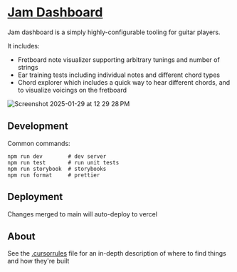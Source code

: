 # [Jam Dashboard](https://www.jamdashboard.com)

Jam dashboard is a simply highly-configurable tooling for guitar players.

It includes:
- Fretboard note visualizer supporting arbitrary tunings and number of strings
- Ear training tests including individual notes and different chord types
- Chord explorer which includes a quick way to hear different chords, and to visualize voicings on the fretboard

![Screenshot 2025-01-29 at 12 29 28 PM](https://github.com/user-attachments/assets/6f94ec65-8921-437a-a072-cce6a1e3ce30)

## Development

Common commands:

```shellscript
npm run dev        # dev server
npm run test       # run unit tests
npm run storybook  # storybooks
npm run format     # prettier
```

## Deployment

Changes merged to main will auto-deploy to vercel


## About

See the [.cursorrules](./.cursorrules) file for an in-depth description of where to find things and how they're built
